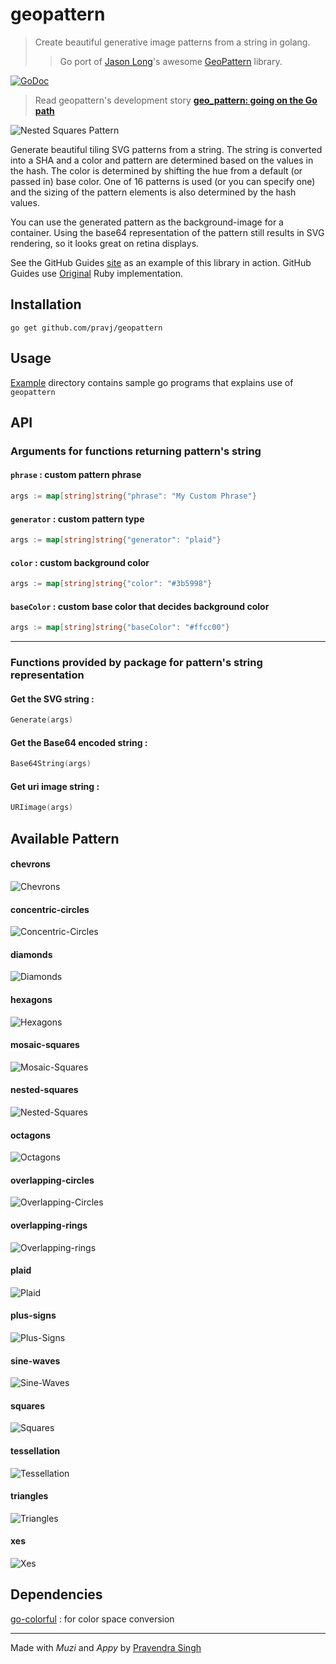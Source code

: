 geopattern
===========
> Create beautiful generative image patterns from a string in golang.
> > Go port of [Jason Long](https://github.com/jasonlong)'s awesome [GeoPattern](https://github.com/jasonlong/geo_pattern) library.

[![GoDoc](https://godoc.org/github.com/pravj/geopattern?status.svg)](http://godoc.org/github.com/pravj/geopattern)

> Read geopattern's development story [**geo_pattern: going on the Go path**](http://pravj.github.io/blog/going-on-the-go-path/)

![Nested Squares Pattern](https://raw.githubusercontent.com/pravj/geopattern/master/examples/patterns/pattern.png)

Generate beautiful tiling SVG patterns from a string. The string is converted into a SHA and a color and pattern are determined based on the values in the hash. The color is determined by shifting the hue from a default (or passed in) base color. One of 16 patterns is used (or you can specify one) and the sizing of the pattern elements is also determined by the hash values.

You can use the generated pattern as the background-image for a container. Using the base64 representation of the pattern still results in SVG rendering, so it looks great on retina displays.

See the GitHub Guides [site](https://guides.github.com) as an example of this library in action. GitHub Guides use [Original](https://github.com/jasonlong/geo_pattern) Ruby implementation.

## Installation

`go get github.com/pravj/geopattern`

## Usage

[Example](https://github.com/pravj/geopattern/tree/master/examples) directory contains sample go programs that explains use of `geopattern`

## API

### Arguments for functions returning pattern's string

#### `phrase` : custom pattern phrase

```go
args := map[string]string{"phrase": "My Custom Phrase"}
```

#### `generator` : custom pattern type

```go
args := map[string]string{"generator": "plaid"}
```

#### `color` : custom background color

```go
args := map[string]string{"color": "#3b5998"}
```

#### `baseColor` : custom base color that decides background color

```go
args := map[string]string{"baseColor": "#ffcc00"}
```
---

### Functions provided by package for pattern's string representation

#### Get the SVG string :

```go
Generate(args)
```

#### Get the Base64 encoded string :

```go
Base64String(args)
```

#### Get uri image string :

```go
URIimage(args)
```

## Available Pattern

#### chevrons
![Chevrons](https://raw.githubusercontent.com/pravj/geopattern/master/examples/patterns/chevrons.png)

#### concentric-circles
![Concentric-Circles](https://raw.githubusercontent.com/pravj/geopattern/master/examples/patterns/concentric-circles.png)

#### diamonds
![Diamonds](https://raw.githubusercontent.com/pravj/geopattern/master/examples/patterns/diamonds.png)

#### hexagons
![Hexagons](https://raw.githubusercontent.com/pravj/geopattern/master/examples/patterns/hexagons.png)

#### mosaic-squares
![Mosaic-Squares](https://raw.githubusercontent.com/pravj/geopattern/master/examples/patterns/mosaic-squares.png)

#### nested-squares
![Nested-Squares](https://raw.githubusercontent.com/pravj/geopattern/master/examples/patterns/nested-squares.png)

#### octagons
![Octagons](https://raw.githubusercontent.com/pravj/geopattern/master/examples/patterns/octagons.png)

#### overlapping-circles
![Overlapping-Circles](https://raw.githubusercontent.com/pravj/geopattern/master/examples/patterns/overlapping-circles.png)

#### overlapping-rings
![Overlapping-rings](https://raw.githubusercontent.com/pravj/geopattern/master/examples/patterns/overlapping-rings.png)

#### plaid
![Plaid](https://raw.githubusercontent.com/pravj/geopattern/master/examples/patterns/plaid.png)

#### plus-signs
![Plus-Signs](https://raw.githubusercontent.com/pravj/geopattern/master/examples/patterns/plus-signs.png)

#### sine-waves
![Sine-Waves](https://raw.githubusercontent.com/pravj/geopattern/master/examples/patterns/sine-waves.png)

#### squares
![Squares](https://raw.githubusercontent.com/pravj/geopattern/master/examples/patterns/squares.png)

#### tessellation
![Tessellation](https://raw.githubusercontent.com/pravj/geopattern/master/examples/patterns/tessellation.png)

#### triangles
![Triangles](https://raw.githubusercontent.com/pravj/geopattern/master/examples/patterns/triangles.png)

#### xes
![Xes](https://raw.githubusercontent.com/pravj/geopattern/master/examples/patterns/xes.png)

## Dependencies
[go-colorful](https://github.com/lucasb-eyer/go-colorful) : for color space conversion

---

Made with *Muzi* and *Appy* by [Pravendra Singh](https://pravj.github.io)
